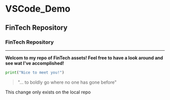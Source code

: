 # VSCode_Demo

## FinTech Repository
### FinTech Repository
---
**Welcom to my repo of FinTech assets! Feel free to have a look around and see wat I've accomplished!**

```python
print("Nice to meet you!")
```

> "... to boldly go where no one has gone before"

This change only exists on the local repo


